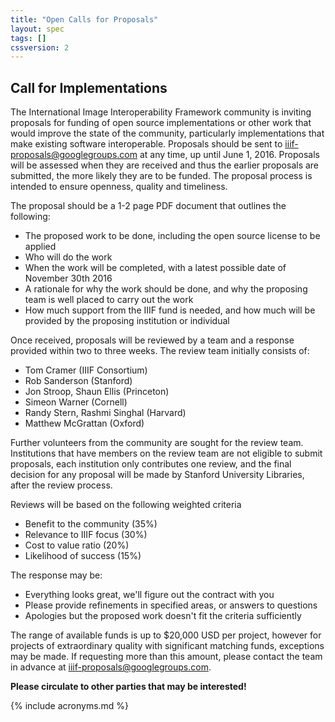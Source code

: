 ```yaml
---
title: "Open Calls for Proposals"
layout: spec
tags: []
cssversion: 2
---
```


## Call for Implementations

The International Image Interoperability Framework community is inviting proposals for funding of open source implementations or other work that would improve the state of the community, particularly implementations that make existing software interoperable.  Proposals should be sent to [iiif-proposals@googlegroups.com](iiif-proposals@googlegroups.com) at any time, up until June 1, 2016.  Proposals will be assessed when they are received and thus the earlier proposals are submitted, the more likely they are to be funded.  The proposal process is intended to ensure openness, quality and timeliness.

The proposal should be a 1-2 page PDF document that outlines the following:

  * The proposed work to be done, including the open source license to be applied
  * Who will do the work
  * When the work will be completed, with a latest possible date of November 30th 2016
  * A rationale for why the work should be done, and why the proposing team is well placed to carry out the work
  * How much support from the IIIF fund is needed, and how much will be provided by the proposing institution or individual

Once received, proposals will be reviewed by a team and a response provided within two to three weeks. The review team initially consists of:

  * Tom Cramer (IIIF Consortium)
  * Rob Sanderson (Stanford)
  * Jon Stroop, Shaun Ellis (Princeton)
  * Simeon Warner (Cornell)
  * Randy Stern, Rashmi Singhal (Harvard)
  * Matthew McGrattan (Oxford)

Further volunteers from the community are sought for the review team. Institutions that have members on the review team are not eligible to submit proposals, each institution only contributes one review, and the final decision for any proposal will be made by Stanford University Libraries, after the review process.

Reviews will be based on the following weighted criteria

  * Benefit to the community (35%)
  * Relevance to IIIF focus  (30%)
  * Cost to value ratio (20%)
  * Likelihood of success (15%)

The response may be:

  * Everything looks great, we'll figure out the contract with you
  * Please provide refinements in specified areas, or answers to questions
  * Apologies but the proposed work doesn't fit the criteria sufficiently

The range of available funds is up to $20,000 USD per project, however for projects of extraordinary quality with significant matching funds, exceptions may be made.  If requesting more than this amount, please contact the team in advance at [iiif-proposals@googlegroups.com](iiif-proposals@googlegroups.com).

__Please circulate to other parties that may be interested!__

{% include acronyms.md %}
